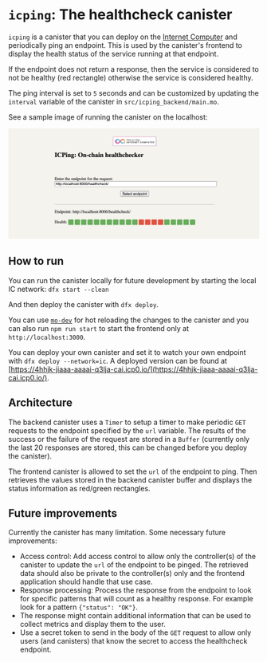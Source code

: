 # `icping`: The healthcheck canister

`icping` is a canister that you can deploy on the [Internet Computer](https://internetcomputer.org/)
and periodically ping an endpoint. This is used by the canister's frontend to
display the health status of the service running at that endpoint.

If the endpoint does not return a response, then the service is considered to
not be healthy (red rectangle) otherwise the service is considered healthy.

The ping interval is set to `5` seconds and can be customized by updating the
`interval` variable of the canister in `src/icping_backend/main.mo`.

See a sample image of running the canister on the localhost:

![icping-frontend](./docs/icping.png "ICPing frontend")

## How to run

You can run the canister locally for future development by starting the local
IC network: `dfx start --clean`

And then deploy the canister with `dfx deploy`.

You can use [`mo-dev`](https://internetcomputer.org/docs/current/motoko/main/motoko-tools/mo-dev)
for hot reloading the changes to the canister and you can also run
`npm run start` to start the frontend only at `http://localhost:3000`.

You can deploy your own canister and set it to watch your own endpoint with
`dfx deploy --network=ic`. A deployed version can be found at [https://4hhjk-jiaaa-aaaai-q3lja-cai.icp0.io/](https://4hhjk-jiaaa-aaaai-q3lja-cai.icp0.io/).

## Architecture

The backend canister uses a `Timer` to setup a timer to make periodic `GET` requests
to the endpoint specified by the `url` variable. The results of the success
or the failure of the request are stored in a `Buffer` (currently only
the last 20 responses are stored, this can be changed before you deploy the
canister).

The frontend canister is allowed to set the `url` of the endpoint to ping. Then
retrieves the values stored in the backend canister buffer and displays the
status information as red/green rectangles.

## Future improvements

Currently the canister has many limitation. Some necessary future improvements:
- Access control: Add access control to allow only the controller(s) of the
canister to update the `url` of the endpoint to be pinged. The retrieved data
should also be private to the controller(s) only and the frontend application
should handle that use case.
- Response processing: Process the response from the endpoint to look for
specific patterns that will count as a healthy response. For example look for
a pattern `{"status": "OK"}`.
- The response might contain additional information that can be used to collect
metrics and display them to the user.
- Use a secret token to send in the body of the `GET` request to allow only
users (and canisters) that know the secret to access the healthcheck endpoint.
